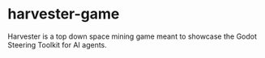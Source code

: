 # harvester-game
Harvester is a top down space mining game meant to showcase the Godot Steering Toolkit for AI agents.
